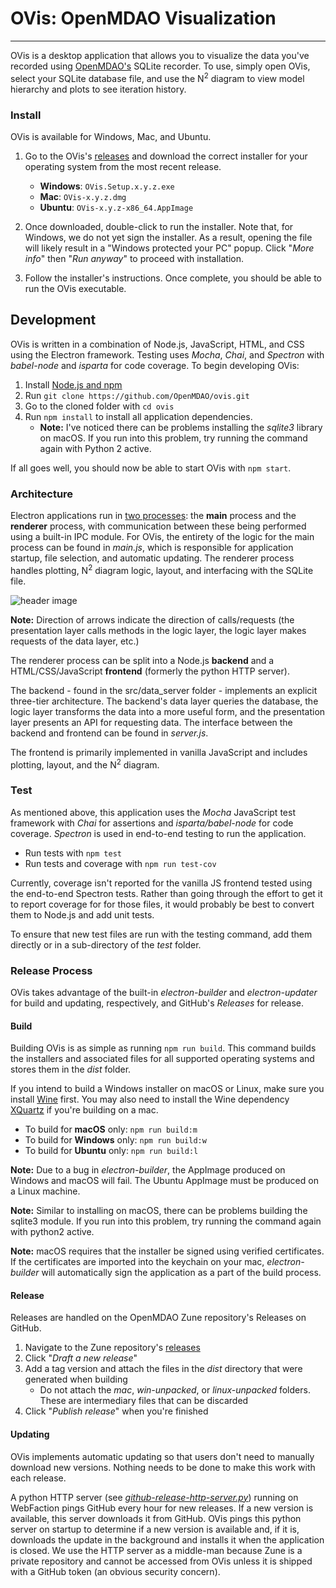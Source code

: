 # OVis: OpenMDAO Visualization
------------------------------

OVis is a desktop application that allows you to visualize the
data you've recorded using [OpenMDAO's](http://www.openmdao.org) SQLite
recorder. To use, simply open OVis, select your SQLite database file,
and use the N<sup>2</sup> diagram to view model hierarchy and plots
to see iteration history.

### Install

OVis is available for Windows, Mac, and Ubuntu.

1. Go to the OVis's [releases](https://github.com/OpenMDAO/Zune/releases)
and download the correct installer for your operating system from the most
recent release.

    * **Windows**: `OVis.Setup.x.y.z.exe`
    * **Mac**: `OVis-x.y.z.dmg`
    * **Ubuntu**: `OVis-x.y.z-x86_64.AppImage`

2. Once downloaded, double-click to run the installer. Note that,
for Windows, we do not yet sign the installer. As a result,
opening the file will likely result in a "Windows protected your
PC" popup. Click "_More info_" then "_Run anyway_" to proceed with
installation.

3. Follow the installer's instructions. Once complete, you
should be able to run the OVis executable.

## Development

OVis is written in a combination of Node.js, JavaScript,
HTML, and CSS using the Electron framework. Testing uses
_Mocha_, _Chai_, and _Spectron_ with _babel-node_
and _isparta_ for code coverage. To begin developing OVis:

1. Install [Node.js and npm](https://nodejs.org/en/download/package-manager/)
2. Run `git clone https://github.com/OpenMDAO/ovis.git`
3. Go to the cloned folder with `cd ovis`
4. Run `npm install` to install all application dependencies.
    * **Note:** I've noticed there can be problems installing the
    _sqlite3_ library on macOS. If you run into this problem, try
    running the command again with Python 2 active.

If all goes well, you should now be able to start OVis with `npm
start`.

### Architecture

Electron applications run in [two processes](https://electronjs.org/docs/tutorial/application-architecture):
the **main** process and the **renderer** process, with
communication between these being performed
using a built-in IPC module. For OVis, the entirety of the logic for
the main process can be found in _main.js_, which is responsible for
application startup, file selection, and automatic updating. The
renderer process handles plotting, N<sup>2</sup> diagram logic,
layout, and interfacing with the SQLite file.

![header image](../master/images/Architecture.PNG)

**Note:** Direction of arrows indicate the direction of calls/requests
(the presentation layer calls methods in the logic layer, the logic
layer makes requests of the data layer, etc.)

The renderer process can be split into a Node.js **backend** and a
HTML/CSS/JavaScript **frontend** (formerly the python HTTP server).

The backend - found in the src/data_server folder - implements an
explicit three-tier architecture. The backend's data layer queries the
database, the logic layer transforms the data into a more useful form,
and the presentation layer presents an API for requesting data. The
interface between the backend and frontend can be found in
_server.js_.

The frontend is primarily implemented in vanilla JavaScript and includes
plotting, layout, and the N<sup>2</sup> diagram.

### Test

As mentioned above, this application uses the _Mocha_ JavaScript
test framework with _Chai_ for assertions and _isparta/babel-node_
for code coverage. _Spectron_ is used in end-to-end testing to run
the application.

* Run tests with `npm test`
* Run tests and coverage with `npm run test-cov`

Currently, coverage isn't reported for the vanilla JS frontend
tested using the end-to-end Spectron tests. Rather than going
through the effort to get it to report coverage for for those files,
it would probably be best to convert them to Node.js and add unit
tests.

To ensure that new test files are run with the testing command, add them directly or in a sub-directory of the _test_ folder.

### Release Process

OVis takes advantage of the built-in _electron-builder_ and
_electron-updater_ for build and updating, respectively, and GitHub's
_Releases_ for release.

#### Build

Building OVis is as simple as running `npm run build`. This command
builds the installers and associated files for all supported
operating systems and stores them in the _dist_ folder.

If you intend to build a Windows installer on macOS or Linux, make
sure you install [Wine](https://www.winehq.org) first. You may also
need to install the Wine dependency [XQuartz](https://www.xquartz.org/)
if you're building on a mac.

* To build for **macOS** only: `npm run build:m`
* To build for **Windows** only: `npm run build:w`
* To build for **Ubuntu** only: `npm run build:l`

**Note:** Due to a bug in _electron-builder_, the AppImage produced
on Windows and macOS will fail. The Ubuntu AppImage must be produced
on a Linux machine.

**Note:** Similar to installing on macOS, there can be problems building the sqlite3 module. If you run into this problem, try running the command again with python2 active.

**Note:** macOS requires that the installer be signed using verified
certificates. If the certificates are imported into the keychain on
your mac, _electron-builder_ will automatically sign the application
as a part of the build process.

#### Release

Releases are handled on the OpenMDAO Zune repository's Releases on
GitHub.

1. Navigate to the Zune repository's [releases](https://github.com/openmdao/ovis/releases)
2. Click "_Draft a new release_"
3. Add a tag version and attach the files in the _dist_ directory
that were generated when building
    * Do not attach the _mac_, _win-unpacked_, or _linux-unpacked_
    folders. These are intermediary files that can be discarded
4. Click "_Publish release_" when you're finished

#### Updating

OVis implements automatic updating so that users don't need to 
manually download new versions. Nothing needs to be done
to make this work with each release.

A python HTTP server (see
[_github-release-http-server.py_](https://github.com/OpenMDAO/ovis/blob/master/github-release-http-server.py)) running on WebFaction
pings GitHub every hour for new releases. If a new version is
available, this server downloads it from GitHub. OVis pings this
python server on startup to determine if a new version is available
and, if it is, downloads the update in the background and installs
it when the application is closed. We use the HTTP server as a
middle-man because Zune is a private repository and cannot be
accessed from OVis unless it is shipped with a GitHub token
(an obvious security concern).
